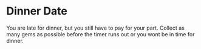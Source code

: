 # Dinner Date

You are late for dinner, but you still have to pay for your part. Collect as many gems as possible before the timer runs out or you wont be in time for dinner.
